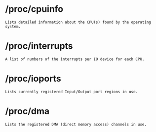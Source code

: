 # /proc/cpuinfo

    Lists detailed information about the CPU(s) found by the operating system.
# /proc/interrupts

    A list of numbers of the interrupts per IO device for each CPU.
# /proc/ioports

    Lists currently registered Input/Output port regions in use.
# /proc/dma

    Lists the registered DMA (direct memory access) channels in use.

